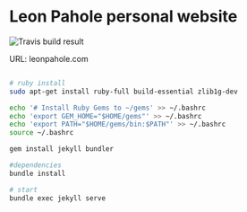 # Leon Pahole personal website

![Travis build result](https://travis-ci.com/leonpahole/leonpahole-com.svg?token=4fcZssSuRqvqX5hxzFW3&branch=master)

URL: leonpahole.com

```bash

# ruby install
sudo apt-get install ruby-full build-essential zlib1g-dev

echo '# Install Ruby Gems to ~/gems' >> ~/.bashrc
echo 'export GEM_HOME="$HOME/gems"' >> ~/.bashrc
echo 'export PATH="$HOME/gems/bin:$PATH"' >> ~/.bashrc
source ~/.bashrc

gem install jekyll bundler

#dependencies
bundle install

# start
bundle exec jekyll serve
```

